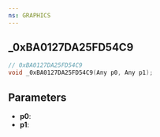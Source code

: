 ```yaml
---
ns: GRAPHICS
---
```

## _0xBA0127DA25FD54C9

```c
// 0xBA0127DA25FD54C9
void _0xBA0127DA25FD54C9(Any p0, Any p1);
```


## Parameters
* **p0**: 
* **p1**: 

